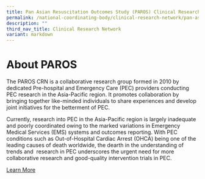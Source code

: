 ```yaml
---
title: Pan Asian Resuscitation Outcomes Study (PAROS) Clinical Research Network (CRN)
permalink: /national-coordinating-body/clinical-research-network/pan-asian-resuscitation-outcomes-study-paros/
description: ""
third_nav_title: Clinical Research Network
variant: markdown
---
```

**About PAROS**
===============

The PAROS CRN is a collaborative research group formed in 2010 by dedicated Pre-hospital and Emergency Care (PEC) providers conducting PEC research in the Asia-Pacific region. It promotes&nbsp;collaboration by bringing together like-minded individuals to share experiences and develop joint initiatives for the betterment of PEC.

Currently, research into PEC in the Asia-Pacific region is largely inadequate and poorly coordinated owing to the marked variations in Emergency Medical Services (EMS) systems and outcomes reporting. With PEC conditions such as Out-of-Hospital Cardiac Arrest (OHCA) being one of the leading causes of death worldwide, the dearth in the understanding of trends and  research in PEC underscores the urgent need for more collaborative research and good-quality intervention trials in PEC.

[Learn More](/paros/about-paros/)